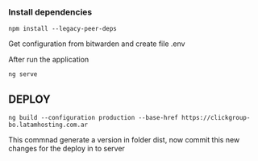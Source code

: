 ### Install dependencies

```
npm install --legacy-peer-deps

```

Get configuration from bitwarden and create file .env

After run the application

```
ng serve
```

## DEPLOY

```
ng build --configuration production --base-href https://clickgroup-bo.latamhosting.com.ar
```

This commnad generate a version in folder dist, now commit this new changes for the deploy in to server
